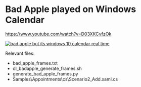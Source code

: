 # Bad Apple played on Windows Calendar

https://www.youtube.com/watch?v=D03XKCvfzOk

[![bad apple but its windows 10 calendar real time](https://img.youtube.com/vi/D03XKCvfzOk/0.jpg)](https://www.youtube.com/watch?v=D03XKCvfzOk)

Relevant files:

- bad_apple_frames.txt
- dl_badapple_generate_frames.sh
- generate_bad_apple_frames.py
- Samples\Appointments\cs\Scenario2_Add.xaml.cs
